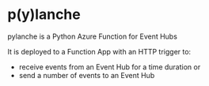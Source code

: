 # p(y)lanche

pylanche is a Python Azure Function for Event Hubs

It is deployed to a Function App with an HTTP trigger to:

* receive events from an Event Hub for a time duration or
* send a number of events to an Event Hub